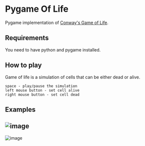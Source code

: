 # Pygame Of Life
Pygame implementation of [Conway's Game of Life](https://en.wikipedia.org/wiki/Conway%27s_Game_of_Life).

## Requirements
You need to have python and pygame installed.

## How to play

Game of life is a simulation of cells that can be either dead or alive.

```space - play/pause the simulation```  
```left mouse button - set cell alive```  
```right mouse button - set cell dead```  

## Examples
![image](https://user-images.githubusercontent.com/67502942/151951084-d535c113-ef7e-4faa-adb0-2b4172694ed5.png)
---  
![image](https://user-images.githubusercontent.com/67502942/151951305-563f8d89-0111-46ac-8364-c71d67ccb4da.png)

